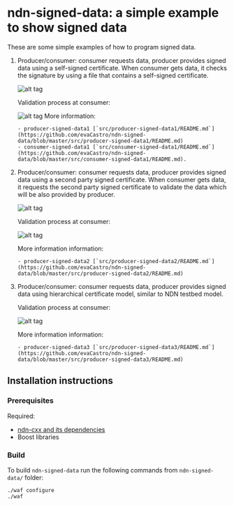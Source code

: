 ndn-signed-data: a simple example to show signed data
=================================================================================

These are some simple examples of how to program signed data.

1. Producer/consumer: consumer requests data, producer provides signed data using a 
   self-signed certificate. When consumer gets data, it checks the signature by using 
   a file that contains a self-signed certificate.

   ![alt tag](https://github.com/evaCastro/ndn-signed-data/blob/master/imgs/ndn-sign-data-03.png)

   Validation process at consumer:

   ![alt tag](https://github.com/evaCastro/ndn-signed-data/blob/master/imgs/ndn-sign-data-01.png)
   More information:

       - producer-signed-data1 [`src/producer-signed-data1/README.md`](https://github.com/evaCastro/ndn-signed-data/blob/master/src/producer-signed-data1/README.md)
       - consumer-signed-data1 [`src/consumer-signed-data1/README.md`](https://github.com/evaCastro/ndn-signed-data/blob/master/src/consumer-signed-data1/README.md).

2. Producer/consumer: consumer requests data, producer provides signed data using
   a second party signed certificate. When consumer gets data, it requests the 
   second party signed certificate to validate the data which will be also provided by
   producer.

   ![alt tag](https://github.com/evaCastro/ndn-signed-data/blob/master/imgs/ndn-sign-data-04.png)

   Validation process at consumer:

   ![alt tag](https://github.com/evaCastro/ndn-signed-data/blob/master/imgs/ndn-sign-data-02.png)

   More information information:

       - producer-signed-data2 [`src/producer-signed-data2/README.md`](https://github.com/evaCastro/ndn-signed-data/blob/master/src/producer-signed-data2/README.md)

3. Producer/consumer: consumer requests data, producer provides signed data using
   hierarchical certificate model, similar to NDN testbed model.


   Validation process at consumer:

   ![alt tag](https://github.com/evaCastro/ndn-signed-data/blob/master/imgs/ndn-sign-data-05.png)

   More information information:

       - producer-signed-data3 [`src/producer-signed-data3/README.md`](https://github.com/evaCastro/ndn-signed-data/blob/master/src/producer-signed-data3/README.md)

Installation instructions
-------------------------

### Prerequisites

Required:

* [ndn-cxx and its dependencies](http://named-data.net/doc/ndn-cxx/)
* Boost libraries

### Build

To build `ndn-signed-data` run the following commands from 
`ndn-signed-data/` folder:

    ./waf configure
    ./waf
